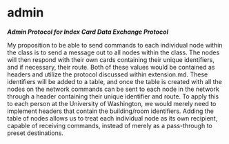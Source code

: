 # admin #

***Admin Protocol for Index Card Data Exchange Protocol***

My proposition to be able to send commands to each individual node within the class is to send a message out to all nodes within the class. The nodes will then respond with their own cards containing their unique identifiers, and if necessary, their route. Both of these values would be contained as headers and utilize the protocol discussed within extension.md. These identifiers will be added to a table, and once the table is created with all the nodes on the network commands can be sent to each node in the network through a header containing their unique identifier and route. To apply this to each person at the University of Washington, we would merely need to implement headers that contain the building/room identifiers. Adding the table of nodes allows us to treat each individual node as its own recipient, capable of receiving commands, instead of merely as a pass-through to preset destinations. 
